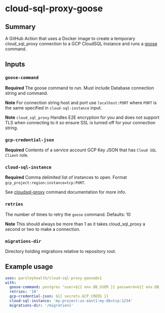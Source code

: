 # cloud-sql-proxy-goose
 
## Summary
 
A GitHub Action that uses a Docker image to create a temporary cloud_sql_proxy connection to a GCP CloudSQL Instance and runs a [goose](https://github.com/pressly/goose) command.

## Inputs

### `goose-command`

**Required** The goose command to run. Must include Database connection string and command.

**Note** For connection string host and port use `localhost:PORT` where `PORT` is the same specified in `cloud-sql-instance` input.

**Note** `cloud_sql_proxy` Handles E2E encryption for you and does not support TLS when connecting to it so ensure SSL is turned off for your connection string.

### `gcp-credential-json`

**Required** Contents of a service account GCP Key JSON that has `Cloud SQL Client` role.

### `cloud-sql-instance`

**Required** Comma delimited list of instances to open. Format `gcp_project:region:instance=tcp:PORT`.

See [cloudsql-proxy](https://github.com/GoogleCloudPlatform/cloudsql-proxy) command documentation for more info.

### `retries`

The number of times to retry the `goose` command. Defaults: 10

**Note** This should always be more than 1 as it takes cloud_sql_proxy a second or two to make a connection.

### `migrations-dir`

Directory holding migrations relative to repository root.

## Example usage

```yaml
uses: parsleyhealth/cloud-sql-proxy-goose@v1
with:
  goose-command: postgres "user=${{ env.DB_USER }} password=${{ env.DB_PASSWORD }} dbname=${{ env.DB_NAME }} port=1234 sslmode=disable host=localhost" up
  retries: '10'
  gcp-credential-json: ${{ secrets.GCP_CREDS }}
  cloud-sql-instance: 'my-project:us-east1:my-db=tcp:1234'
  migrations-dir: '/migrations'
```